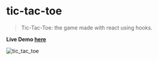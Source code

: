# tic-tac-toe
> Tic-Tac-Toe: the game made with react using hooks.

**Live Demo [here](https://nadavshaar.github.io/tic-tac-toe/)**

![tic_tac_toe](https://user-images.githubusercontent.com/8030614/95030307-985dd480-06b7-11eb-87ee-30fce977de6f.gif)
